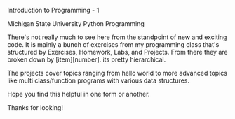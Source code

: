 Introduction to Programming - 1

Michigan State University Python Programming

There's not really much to see here from the standpoint of new and exciting code. It is mainly a bunch of exercises from my programming class that's structured by Exercises, Homework, Labs, and Projects. From there they are broken down by [item][number]. its pretty hierarchical.

The projects cover topics ranging from hello world to more advanced topics like multi class/function programs with various data structures.

Hope you find this helpful in one form or another.

Thanks for looking!
